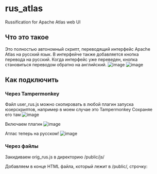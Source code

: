 # rus_atlas
Russification for Apache Atlas web UI


## Что это такое

Это полностью автономный скрипт, переводящий интерфейс Apache Atlas на русский язык. В интерфейче также добавляется кнопка перевода на русский. Когда интерфейс уже переведен, кнопка становиться переводом обратно на английский.
![image](https://user-images.githubusercontent.com/62176228/124103349-dd0d7500-da69-11eb-9d43-bfd586a14513.png) ![image](https://user-images.githubusercontent.com/62176228/124103447-f4e4f900-da69-11eb-82c8-a8123bdfba91.png)


## Как подключить

### Через Tampermonkey
Файл user_rus.js можно скопировать в любой плагин запуска юзерскриптов, например в моем случае это Tampermonkey
Сохраняе его там
![image](https://user-images.githubusercontent.com/62176228/124102762-5193e400-da69-11eb-925d-677fe41d0a88.png)

Включаем плагин
![image](https://user-images.githubusercontent.com/62176228/124102890-6e301c00-da69-11eb-985f-635690bb1c36.png)

Атлас теперь на русском!
![image](https://user-images.githubusercontent.com/62176228/124102985-84d67300-da69-11eb-8aa1-8930a99d8c50.png)

### Через файлы
Закидиваем orig_rus.js в директорию /public/js/ 

Добавляем в конце HTML файла, который лежит в /public/, строчку: <script src="js/orig_rus.js"></script>
